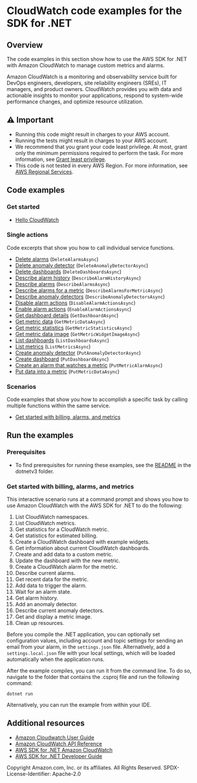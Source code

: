 # CloudWatch code examples for the SDK for .NET

## Overview
The code examples in this section show how to use the AWS SDK for .NET with Amazon CloudWatch to manage custom metrics and alarms.

Amazon CloudWatch is a monitoring and observability service built for DevOps engineers, developers, site reliability engineers (SREs), IT managers, and product owners. CloudWatch provides you with data and actionable insights to monitor your applications, respond to system-wide performance changes, and optimize resource utilization.

## ⚠️ Important
* Running this code might result in charges to your AWS account.
* Running the tests might result in charges to your AWS account.
* We recommend that you grant your code least privilege. At most, grant only the minimum permissions required to perform the task. For more information, see [Grant least privilege](https://docs.aws.amazon.com/IAM/latest/UserGuide/best-practices.html#grant-least-privilege).
* This code is not tested in every AWS Region. For more information, see [AWS Regional Services](https://aws.amazon.com/about-aws/global-infrastructure/regional-product-services).

## Code examples

### Get started

* [Hello CloudWatch](Actions/HelloCloudWatch.cs)

### Single actions
Code excerpts that show you how to call individual service functions.

* [Delete alarms](Actions/CloudWatchWrapper.cs) (`DeleteAlarmsAsync`)
* [Delete anomaly detector](Actions/CloudWatchWrapper.cs) (`DeleteAnomalyDetectorAsync`)
* [Delete dashboards](Actions/CloudWatchWrapper.cs) (`DeleteDashboardsAsync`)
* [Describe alarm history](Actions/CloudWatchWrapper.cs) (`DescribeAlarmHistoryAsync`)
* [Describe alarms](Actions/CloudWatchWrapper.cs) (`DescribeAlarmsAsync`)
* [Describe alarms for a metric](Actions/CloudWatchWrapper.cs) (`DescribeAlarmsForMetricAsync`)
* [Describe anomaly detectors](Actions/CloudWatchWrapper.cs) (`DescribeAnomalyDetectorsAsync`)
* [Disable alarm actions](Actions/CloudWatchWrapper.cs) (`DisableAlarmActionsAsync`)
* [Enable alarm actions](Actions/CloudWatchWrapper.cs) (`EnableAlarmActionsAsync`)
* [Get dashboard details](Actions/CloudWatchWrapper.cs) (`GetDashboardAsync`)
* [Get metric data](Actions/CloudWatchWrapper.cs) (`GetMetricDataAsync`)
* [Get metric statistics](Actions/CloudWatchWrapper.cs) (`GetMetricStatisticsAsync`)
* [Get metric data image](Actions/CloudWatchWrapper.cs) (`GetMetricWidgetImageAsync`)
* [List dashboards](Actions/CloudWatchWrapper.cs) (`ListDashboardsAsync`)
* [List metrics](Actions/CloudWatchWrapper.cs) (`ListMetricsAsync`)
* [Create anomaly detector](Actions/CloudWatchWrapper.cs) (`PutAnomalyDetectorAsync`)
* [Create dashboard](Actions/CloudWatchWrapper.cs) (`PutDashboardAsync`)
* [Create an alarm that watches a metric](Actions/CloudWatchWrapper.cs) (`PutMetricAlarmAsync`)
* [Put data into a metric](Actions/CloudWatchWrapper.cs) (`PutMetricDataAsync`)

### Scenarios

Code examples that show you how to accomplish a specific task by calling
multiple functions within the same service.

* [Get started with billing, alarms, and metrics](Scenarios/CloudWatchScenario.cs)

## Run the examples

### Prerequisites
* To find prerequisites for running these examples, see the
  [README](../README.md#Prerequisites) in the dotnetv3 folder.

### Get started with billing, alarms, and metrics

This interactive scenario runs at a command prompt and shows you how to use
Amazon CloudWatch with the AWS SDK for .NET to do the following:

1. List CloudWatch namespaces.
1. List CloudWatch metrics.
1. Get statistics for a CloudWatch metric.
1. Get statistics for estimated billing.
1. Create a CloudWatch dashboard with example widgets. 
1. Get information about current CloudWatch dashboards.
1. Create and add data to a custom metric.
1. Update the dashboard with the new metric.
1. Create a CloudWatch alarm for the metric.
1. Describe current alarms.
1. Get recent data for the metric.
1. Add data to trigger the alarm.
1. Wait for an alarm state.
1. Get alarm history.
1. Add an anomaly detector.
1. Describe current anomaly detectors.
1. Get and display a metric image.
1. Clean up resources.

Before you compile the .NET application, you can optionally set configuration values,
including account and topic settings for sending an email from your alarm, in the `settings.json` file. 
Alternatively, add a `settings.local.json` file with your local settings, which will be loaded automatically 
when the application runs.

After the example compiles, you can run it from the command line. To do so,
navigate to the folder that contains the .csproj file and run the following
command:

```
dotnet run
```

Alternatively, you can run the example from within your IDE.

## Additional resources
* [Amazon Cloudwatch User Guide](https://docs.aws.amazon.com/AmazonCloudWatch/latest/monitoring/index.html)
* [Amazon CloudWatch API Reference](https://docs.aws.amazon.com/AmazonCloudWatchLogs/latest/APIReference/Welcome.html)
* [AWS SDK for .NET Amazon CloudWatch](https://docs.aws.amazon.com/sdkfornet/v3/apidocs/items/CloudWatch/NCloudWatch.html)
* [AWS SDK for .NET Developer Guide](https://docs.aws.amazon.com/sdk-for-net/v3/developer-guide/welcome.html)

Copyright Amazon.com, Inc. or its affiliates. All Rights Reserved. SPDX-License-Identifier: Apache-2.0
